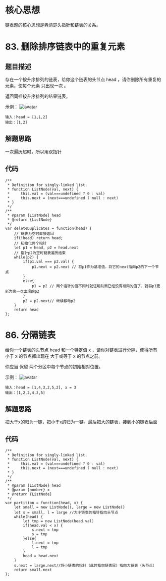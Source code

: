 # 核心思想
链表题的核心思想是弄清楚头指针和链表的关系。

# 83. 删除排序链表中的重复元素

## 题目描述
存在一个按升序排列的链表，给你这个链表的头节点 head ，请你删除所有重复的元素，使每个元素 只出现一次 。

返回同样按升序排列的结果链表。


示例：
![avatar](https://assets.leetcode.com/uploads/2021/01/04/list1.jpg)
```
输入：head = [1,1,2]
输出：[1,2]
``` 

## 解题思路
一次遍历超时，所以用双指针

## 代码
```
/**
 * Definition for singly-linked list.
 * function ListNode(val, next) {
 *     this.val = (val===undefined ? 0 : val)
 *     this.next = (next===undefined ? null : next)
 * }
 */
/**
 * @param {ListNode} head
 * @return {ListNode}
 */
var deleteDuplicates = function(head) {
    // 链表为空时直接返回
    if(!head) return head;
    // 初始化两个指针
    let p1 = head, p2 = head.next
    // 指针p2为空时链表遍历结束 
    while(p2) {
        if(p1.val === p2.val) {
            p1.next = p2.next // 将p1作为基准值，将它的next指向p2的下一个节点
        }
        else{
            p1 = p2 // 两个指针的值不同时就证明前面已经没有相同的值了，就将p1更新为第一次出现的p2
        }
        p2 = p2.next// 继续移动p2
    }
    return head
};
```

# 86. 分隔链表
给你一个链表的头节点 head 和一个特定值 x ，请你对链表进行分隔，使得所有 小于 x 的节点都出现在 大于或等于 x 的节点之前。

你应当 保留 两个分区中每个节点的初始相对位置。

示例：
![avatar](https://assets.leetcode.com/uploads/2021/01/04/partition.jpg)
```
输入：head = [1,4,3,2,5,2], x = 3
输出：[1,2,2,4,3,5]
``` 

## 解题思路
把大于x的归为一链，把小于x的归为一链。最后把大的链表，接到小的链表后面

## 代码
```
/**
 * Definition for singly-linked list.
 * function ListNode(val, next) {
 *     this.val = (val===undefined ? 0 : val)
 *     this.next = (next===undefined ? null : next)
 * }
 */
/**
 * @param {ListNode} head
 * @param {number} x
 * @return {ListNode}
 */
var partition = function(head, x) {
    let small = new ListNode(), large = new ListNode()
    let s = small, l = large //大小链表的指针指向头节点
    while(head) {
        let tmp = new ListNode(head.val)
        if(head.val < x) {
            s.next = tmp
            s = tmp
        }else{
            l.next = tmp
            l = tmp
        }
        head = head.next
    }
    s.next = large.next//将小链表的指针（此时指向链表尾）指向大链表（头节点）
    return small.next
};
```